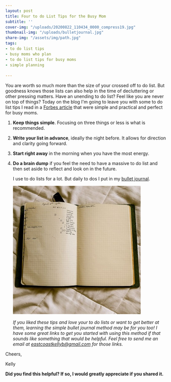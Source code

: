 ```yaml
---
layout: post
title: Four to do List Tips for the Busy Mom
subtitle: ''
cover-img: "/uploads/20200822_110434_0000_compress19.jpg"
thumbnail-img: "/uploads/bulletjournal.jpg"
share-img: "/assets/img/path.jpg"
tags:
- to do list tips
- busy moms who plan
- to do list tips for busy moms
- simple planning

---
```

You are worth so much more than the size of your crossed off to do list. But goodness knows those lists can also help in the time of decluttering or other pressing matters. Have an unending to do list? Feel like you are never on top of things? Today on the blog I'm going to leave you with some to do list tips I read in a [Forbes article](https://www.forbes.com/sites/vanessaloder/2014/06/02/five-best-to-do-list-tips/#3e25cede651b) that were simple and practical and perfect for busy moms.

1. **Keep things simple**. Focusing on three things or less is what is recommended.
2. **Write your list in advance**, ideally the night before. It allows for direction and clarity going forward.
3. **Start right away** in the morning when you have the most energy.
4. **Do a brain dump** if you feel the need to have a massive to do list and then set aside to reflect and look on in the future.

   I use to do lists for a lot. But daily to dos I put in my [bullet journal](http://www.bulletjournal.com/).

   ![A picture of my bullet journal.](/uploads/bulletjournal.jpg "bulletjournal")

   _If you liked these tips and love your to do lists or want to get better at them, learning the simple bullet journal method may be for you too! I have some great links to get you started with using this method if that sounds like something that would be helpful. Feel free to send me an email at_ [_eastcoastkellyb@gmail.com_](mailto:eastcoastkellyb@gmail.com) _for those links._

Cheers,

Kelly

**Did you find this helpful? If so, I would greatly appreciate if you shared it.**